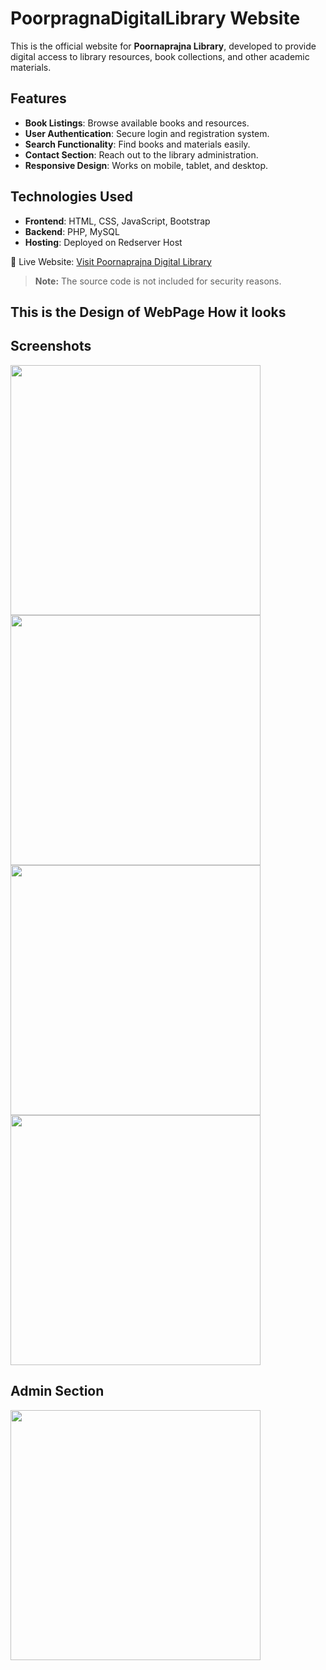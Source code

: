 # PoorpragnaDigitalLibrary Website

This is the official website for **Poornaprajna Library**, developed to provide digital access to library resources, book collections, and other academic materials.

## Features
- **Book Listings**: Browse available books and resources.
- **User Authentication**: Secure login and registration system.
- **Search Functionality**: Find books and materials easily.
- **Contact Section**: Reach out to the library administration.
- **Responsive Design**: Works on mobile, tablet, and desktop.

## Technologies Used
- **Frontend**: HTML, CSS, JavaScript, Bootstrap
- **Backend**: PHP, MySQL
- **Hosting**: Deployed on Redserver Host

🚀 Live Website: [Visit Poornaprajna Digital Library](https://www.poornaprajnalibrary.com)

> **Note:** The source code is not included for security reasons.

## This is the Design of WebPage How it looks
## Screenshots  

<img src="https://github.com/user-attachments/assets/e2765a5b-3f21-4312-b76a-e953f1820b83" width="400">  

<img src="https://github.com/user-attachments/assets/34fc53ef-c9de-49aa-b09b-9c3b3dbe5d36" width="400">  

<img src="https://github.com/user-attachments/assets/138da7c4-3b4a-43dd-a9f1-e1fe2ae2689b" width="400">  

<img src="https://github.com/user-attachments/assets/5b5cca61-d2ec-48fd-b9be-bac3fbe92491" width="400">  

## Admin Section  

<img src="https://github.com/user-attachments/assets/a8442040-b585-49f7-9a97-df9f46e68fdd" width="400">


